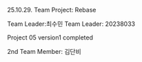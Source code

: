 25.10.29. Team Project: Rebase

Team Leader:최수민
Team Leader: 20238033

Project 05 version1 completed

2nd Team Member: 김단비 